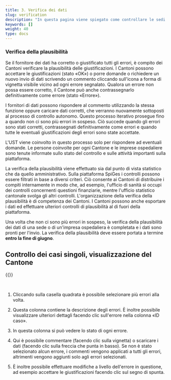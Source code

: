 ```yaml
---
title: 3. Verifica dei dati
slug: verification
description: "In questa pagina viene spiegato come controllare le sedi ospedaliere del proprio Cantone importate sulla piattaforma SpiGes."
keywords: []
weight: 40
type: docs
---
```


### Verifica della plausibilità

Se il fornitore dei dati ha corretto o giustificato tutti gli errori, è compito dei Cantoni verificare la plausibilità delle giustificazioni. I Cantoni possono accettare le giustificazioni (stato «OK») o porre domande o richiedere un nuovo invio di dati scrivendo un commento cliccando sull'icona a forma di vignetta visibile vicino ad ogni errore segnalato. Qualora un errore non possa essere corretto, il Cantone può anche contrassegnarlo definitivamente come errore (stato «Errore»).

I fornitori di dati possono rispondere al commento utilizzando la stessa funzione oppure caricare dati corretti, che verranno nuovamente sottoposti al processo di controllo autonomo. Questo processo iterativo prosegue fino a quando non ci sono più errori in sospeso. Ciò succede quando gli errori sono stati corretti, contrassegnati definitivamente come errori e quando tutte le eventuali giustificazioni degli errori sono state accettate.

L'UST viene coinvolto in questo processo solo per rispondere ad eventuali domande. Le persone coinvolte per ogni Cantone e le imprese ospedaliere sono tenute informate sullo stato del controllo e sulle attività importanti sulla piattaforma.

La verifica della plausibilità viene effettuato sia dal punto di vista statistico che da quello amministrativo. Sulla piattaforma SpiGes i controlli possono essere filtrati in base a diversi criteri. Ciò consente ai Cantoni di distribuire i compiti internamente in modo che, ad esempio, l'ufficio di sanità si occupi dei controlli concernenti questioni finanziarie, mentre l'ufficio statistico cantonale svolga gli altri controlli. L'organizzazione della verifica della plausibilità è di competenza dei Cantoni. I Cantoni possono anche esportare i dati ed effettuare ulteriori controlli di plausibilità al di fuori della piattaforma.

Una volta che non ci sono più errori in sospeso, la verifica della plausibilità dei dati di una sede o di un'impresa ospedaliera è completata e i dati sono pronti per l'invio. La verifica della plausibilità deve essere portata a termine **entro la fine di giugno**.

## Controllo dei casi singoli, visualizzazione del Cantone

{{<insertImage image="controle_detail_canton.png" class="edge max-w-90">}}

&nbsp;

1. Cliccando sulla casella quadrata è possibile selezionare più errori alla volta.

2. Questa colonna contiene la descrizione degli errori. È inoltre possibile visualizzare ulteriori dettagli facendo clic sull'errore nella colonna «ID caso».

3. In questa colonna si può vedere lo stato di ogni errore.

4. Qui è possibile commentare (facendo clic sulla vignetta) o scaricare i dati (facendo clic sulla freccia che punta in basso). Se non è stato selezionato alcun errore, i commenti vengono applicati a tutti gli errori, altrimenti vengono aggiunti solo agli errori selezionati.

5. È inoltre possibile effettuare modifiche a livello dell'errore in questione, ad esempio accettare le giustificazioni facendo clic sul segno di spunta.

